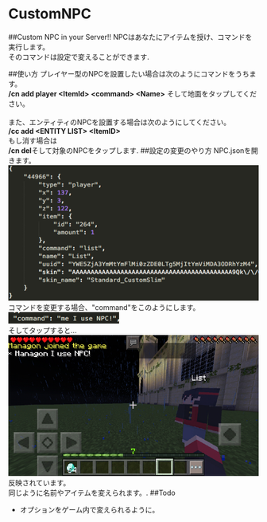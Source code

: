 # CustomNPC
##Custom NPC in your Server!!
NPCはあなたにアイテムを授け、コマンドを実行します。<br />
そのコマンドは設定で変えることができます.

##使い方
プレイヤー型のNPCを設置したい場合は次のようにコマンドをうちます。<br />
<strong>/cn add player &lt;ItemId&gt; &lt;command&gt; &lt;Name&gt;</strong>
そして地面をタップしてください。<br /><br />
また、エンティティのNPCを設置する場合は次のようにしてください。<br />
<strong>/cc add &lt;ENTITY LIST&gt; &lt;ItemID&gt;</strong>
<br />もし消す場合は
<br /><strong>/cn del</strong>そして対象のNPCをタップします.
##設定の変更のやり方
NPC.jsonを開きます。<br />
<img src="https://github.com/Managon-pop/CustomNPC/blob/master/img/picc.png"></img>
<br />コマンドを変更する場合、"command"をこのようにします。
<img src="https://github.com/Managon-pop/CustomNPC/blob/master/img/co.png"></img>
<br />そしてタップすると...<br />
<img src="https://github.com/Managon-pop/CustomNPC/blob/master/img/nana.jpg"></img><br />
反映されています。<br />
同じように名前やアイテムを変えられます。.
##Todo
<ul>
<li>オプションをゲーム内で変えられるように。</li>
</ul>
